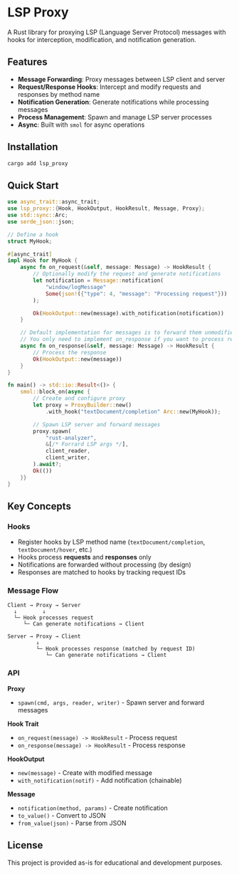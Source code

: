 # LSP Proxy

A Rust library for proxying LSP (Language Server Protocol) messages with hooks for interception, modification, and notification generation.

## Features

- **Message Forwarding**: Proxy messages between LSP client and server
- **Request/Response Hooks**: Intercept and modify requests and responses by method name
- **Notification Generation**: Generate notifications while processing messages
- **Process Management**: Spawn and manage LSP server processes
- **Async**: Built with `smol` for async operations

## Installation

```bash
cargo add lsp_proxy
```

## Quick Start

```rust
use async_trait::async_trait;
use lsp_proxy::{Hook, HookOutput, HookResult, Message, Proxy};
use std::sync::Arc;
use serde_json::json;

// Define a hook
struct MyHook;

#[async_trait]
impl Hook for MyHook {
    async fn on_request(&self, message: Message) -> HookResult {
        // Optionally modify the request and generate notifications
        let notification = Message::notification(
            "window/logMessage"
            Some(json!({"type": 4, "message": "Processing request"}))
        );

        Ok(HookOutput::new(message).with_notification(notification))
    }

    // Default implementation for messages is to forward them unmodified
    // You only need to implement on_response if you want to process responses
    async fn on_response(&self, message: Message) -> HookResult {
        // Process the response
        Ok(HookOutput::new(message))
    }
}

fn main() -> std::io::Result<()> {
    smol::block_on(async {
        // Create and configure proxy
        let proxy = ProxyBuilder::new()
            .with_hook("textDocument/completion" Arc::new(MyHook));

        // Spawn LSP server and forward messages
        proxy.spawn(
            "rust-analyzer",
            &[/* Forrard LSP args */],
            client_reader,
            client_writer,
        ).await?;
        Ok(())
    }}
}
```

## Key Concepts

### Hooks
- Register hooks by LSP method name (`textDocument/completion`, `textDocument/hover`, etc.)
- Hooks process **requests** and **responses** only
- Notifications are forwarded without processing (by design)
- Responses are matched to hooks by tracking request IDs

### Message Flow
```
Client → Proxy → Server
  ↓        ↓
  └─ Hook processes request
     └─ Can generate notifications → Client

Server → Proxy → Client
         ↓
         └─ Hook processes response (matched by request ID)
            └─ Can generate notifications → Client
```

### API

**Proxy**
- `spawn(cmd, args, reader, writer)` - Spawn server and forward messages

**Hook Trait**
- `on_request(message) -> HookResult` - Process request
- `on_response(message) -> HookResult` - Process response

**HookOutput**
- `new(message)` - Create with modified message
- `with_notification(notif)` - Add notification (chainable)

**Message**
- `notification(method, params)` - Create notification
- `to_value()` - Convert to JSON
- `from_value(json)` - Parse from JSON

## License

This project is provided as-is for educational and development purposes.
